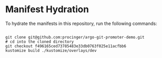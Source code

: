 
# Manifest Hydration

To hydrate the manifests in this repository, run the following commands:

```shell

git clone git@github.com:procinger/argo-git-promoter-demo.git
# cd into the cloned directory
git checkout f496165ced73785483e33db0763f025e11acfbb6
kustomize build ./kustomize/overlays/dev
```